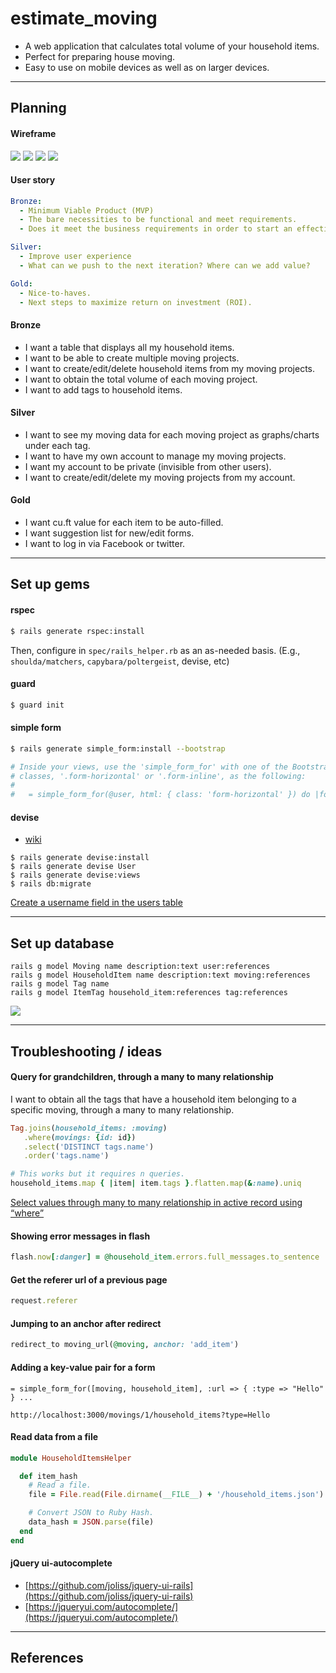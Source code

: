 # estimate_moving

- A web application that calculates total volume of your household items.
- Perfect for preparing house moving.
- Easy to use on mobile devices as well as on larger devices.

---

## Planning

#### Wireframe

![](images/erd_planning.jpg)
![](images/wf_movings_index.jpg)
![](images/wf_movings_show.jpg)
![](images/wf_household_items_new.jpg)

#### User story

```yaml
Bronze:
  - Minimum Viable Product (MVP)
  - The bare necessities to be functional and meet requirements.
  - Does it meet the business requirements in order to start an effective feedback loop?

Silver:
  - Improve user experience
  - What can we push to the next iteration? Where can we add value?

Gold:
  - Nice-to-haves.
  - Next steps to maximize return on investment (ROI).
```

#### Bronze
- I want a table that displays all my household items.
- I want to be able to create multiple moving projects.
- I want to create/edit/delete household items from my moving projects.
- I want to obtain the total volume of each moving project.
- I want to add tags to household items.

#### Silver
- I want to see my moving data for each moving project as graphs/charts under each tag.
- I want to have my own account to manage my moving projects.
- I want my account to be private (invisible from other users).
- I want to create/edit/delete my moving projects from my account.

#### Gold
- I want cu.ft value for each item to be auto-filled.
- I want suggestion list for new/edit forms.
- I want to log in via Facebook or twitter.

---

## Set up gems

#### rspec

```bash
$ rails generate rspec:install
```

Then, configure in `spec/rails_helper.rb` as an as-needed basis. (E.g., `shoulda/matchers`, `capybara/poltergeist`, devise, etc)

#### guard

```bash
$ guard init
```

#### simple form

```bash
$ rails generate simple_form:install --bootstrap

# Inside your views, use the 'simple_form_for' with one of the Bootstrap form
# classes, '.form-horizontal' or '.form-inline', as the following:
#
#   = simple_form_for(@user, html: { class: 'form-horizontal' }) do |form|
```

#### devise
- [wiki](http://devise.plataformatec.com.br/#the-devise-wiki)

```
$ rails generate devise:install
$ rails generate devise User
$ rails generate devise:views
$ rails db:migrate
```

[Create a username field in the users table](https://github.com/plataformatec/devise/wiki/How-To:-Allow-users-to-sign-in-using-their-username-or-email-address#create-a-username-field-in-the-users-table)

---

## Set up database

```
rails g model Moving name description:text user:references
rails g model HouseholdItem name description:text moving:references
rails g model Tag name
rails g model ItemTag household_item:references tag:references
```

![](erd.jpg)

---

## Troubleshooting / ideas

#### Query for grandchildren, through a many to many relationship

I want to obtain all the tags that have a household item belonging to a specific moving, through a many to many relationship.

```rb
Tag.joins(household_items: :moving)
   .where(movings: {id: id})
   .select('DISTINCT tags.name')
   .order('tags.name')
```

```rb
# This works but it requires n queries.
household_items.map { |item| item.tags }.flatten.map(&:name).uniq
```

[Select values through many to many relationship in active record using “where”](http://stackoverflow.com/a/21563632/3837223)

#### Showing error messages in flash

```rb
flash.now[:danger] = @household_item.errors.full_messages.to_sentence
```

#### Get the referer url of a previous page

```rb
request.referer
```

#### Jumping to an anchor after redirect

```rb
redirect_to moving_url(@moving, anchor: 'add_item')
```

#### Adding a key-value pair for a form


```slim
= simple_form_for([moving, household_item], :url => { :type => "Hello" } ...
```

```
http://localhost:3000/movings/1/household_items?type=Hello
```

#### Read data from a file

```rb
module HouseholdItemsHelper

  def item_hash
    # Read a file.
    file = File.read(File.dirname(__FILE__) + '/household_items.json')

    # Convert JSON to Ruby Hash.
    data_hash = JSON.parse(file)
  end
end
```

#### jQuery ui-autocomplete

- [https://github.com/joliss/jquery-ui-rails](https://github.com/joliss/jquery-ui-rails)
- [https://jqueryui.com/autocomplete/](https://jqueryui.com/autocomplete/)


---

## References
